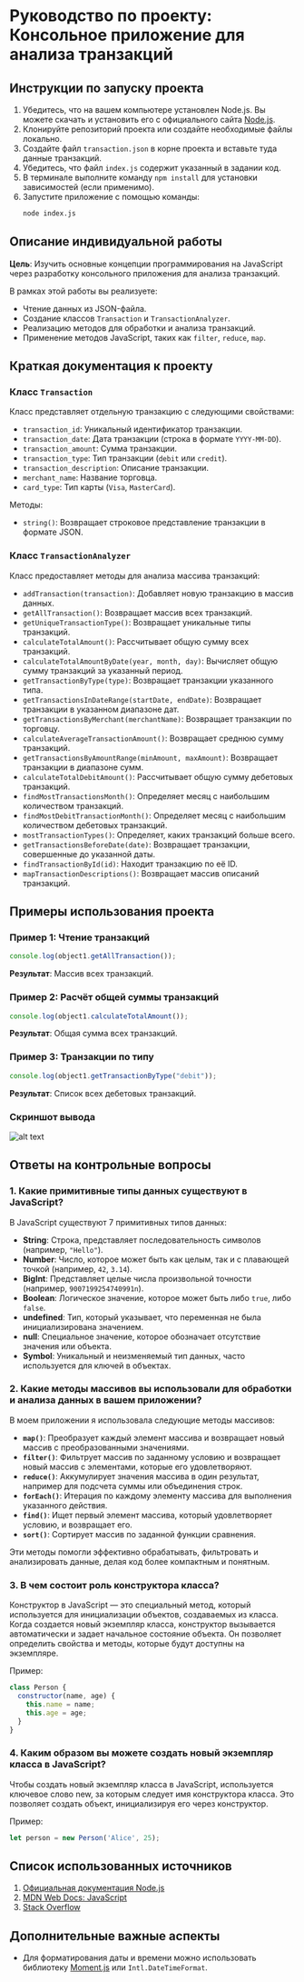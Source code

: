 # Руководство по проекту: Консольное приложение для анализа транзакций

## Инструкции по запуску проекта
1. Убедитесь, что на вашем компьютере установлен Node.js. Вы можете скачать и установить его с официального сайта [Node.js](https://nodejs.org/).
2. Клонируйте репозиторий проекта или создайте необходимые файлы локально.
3. Создайте файл `transaction.json` в корне проекта и вставьте туда данные транзакций.
4. Убедитесь, что файл `index.js` содержит указанный в задании код.
5. В терминале выполните команду `npm install` для установки зависимостей (если применимо).
6. Запустите приложение с помощью команды:
   ```bash
   node index.js
   ```

## Описание индивидуальной работы
**Цель**: Изучить основные концепции программирования на JavaScript через разработку консольного приложения для анализа транзакций.

В рамках этой работы вы реализуете:
- Чтение данных из JSON-файла.
- Создание классов `Transaction` и `TransactionAnalyzer`.
- Реализацию методов для обработки и анализа транзакций.
- Применение методов JavaScript, таких как `filter`, `reduce`, `map`.

## Краткая документация к проекту

### Класс `Transaction`
Класс представляет отдельную транзакцию с следующими свойствами:
- `transaction_id`: Уникальный идентификатор транзакции.
- `transaction_date`: Дата транзакции (строка в формате `YYYY-MM-DD`).
- `transaction_amount`: Сумма транзакции.
- `transaction_type`: Тип транзакции (`debit` или `credit`).
- `transaction_description`: Описание транзакции.
- `merchant_name`: Название торговца.
- `card_type`: Тип карты (`Visa`, `MasterCard`).

Методы:
- `string()`: Возвращает строковое представление транзакции в формате JSON.

### Класс `TransactionAnalyzer`
Класс предоставляет методы для анализа массива транзакций:
- `addTransaction(transaction)`: Добавляет новую транзакцию в массив данных.
- `getAllTransaction()`: Возвращает массив всех транзакций.
- `getUniqueTransactionType()`: Возвращает уникальные типы транзакций.
- `calculateTotalAmount()`: Рассчитывает общую сумму всех транзакций.
- `calculateTotalAmountByDate(year, month, day)`: Вычисляет общую сумму транзакций за указанный период.
- `getTransactionByType(type)`: Возвращает транзакции указанного типа.
- `getTransactionsInDateRange(startDate, endDate)`: Возвращает транзакции в указанном диапазоне дат.
- `getTransactionsByMerchant(merchantName)`: Возвращает транзакции по торговцу.
- `calculateAverageTransactionAmount()`: Возвращает среднюю сумму транзакций.
- `getTransactionsByAmountRange(minAmount, maxAmount)`: Возвращает транзакции в диапазоне сумм.
- `calculateTotalDebitAmount()`: Рассчитывает общую сумму дебетовых транзакций.
- `findMostTransactionsMonth()`: Определяет месяц с наибольшим количеством транзакций.
- `findMostDebitTransactionMonth()`: Определяет месяц с наибольшим количеством дебетовых транзакций.
- `mostTransactionTypes()`: Определяет, каких транзакций больше всего.
- `getTransactionsBeforeDate(date)`: Возвращает транзакции, совершенные до указанной даты.
- `findTransactionById(id)`: Находит транзакцию по её ID.
- `mapTransactionDescriptions()`: Возвращает массив описаний транзакций.

## Примеры использования проекта

### Пример 1: Чтение транзакций
```javascript
console.log(object1.getAllTransaction());
```
**Результат**: Массив всех транзакций.

### Пример 2: Расчёт общей суммы транзакций
```javascript
console.log(object1.calculateTotalAmount());
```
**Результат**: Общая сумма всех транзакций.

### Пример 3: Транзакции по типу
```javascript
console.log(object1.getTransactionByType("debit"));
```
**Результат**: Список всех дебетовых транзакций.

### Скриншот вывода
![alt text](image.png)
## Ответы на контрольные вопросы

### 1. Какие примитивные типы данных существуют в JavaScript?

В JavaScript существуют 7 примитивных типов данных:

- **String**: Строка, представляет последовательность символов (например, `"Hello"`).
- **Number**: Число, которое может быть как целым, так и с плавающей точкой (например, `42`, `3.14`).
- **BigInt**: Представляет целые числа произвольной точности (например, `9007199254740991n`).
- **Boolean**: Логическое значение, которое может быть либо `true`, либо `false`.
- **undefined**: Тип, который указывает, что переменная не была инициализирована значением.
- **null**: Специальное значение, которое обозначает отсутствие значения или объекта.
- **Symbol**: Уникальный и неизменяемый тип данных, часто используется для ключей в объектах.

### 2. Какие методы массивов вы использовали для обработки и анализа данных в вашем приложении?

В моем приложении я использовала следующие методы массивов:

- **`map()`**: Преобразует каждый элемент массива и возвращает новый массив с преобразованными значениями.
- **`filter()`**: Фильтрует массив по заданному условию и возвращает новый массив с элементами, которые его удовлетворяют.
- **`reduce()`**: Аккумулирует значения массива в один результат, например для подсчета суммы или объединения строк.
- **`forEach()`**: Итерация по каждому элементу массива для выполнения указанного действия.
- **`find()`**: Ищет первый элемент массива, который удовлетворяет условию, и возвращает его.
- **`sort()`**: Сортирует массив по заданной функции сравнения.

Эти методы помогли эффективно обрабатывать, фильтровать и анализировать данные, делая код более компактным и понятным.

### 3. В чем состоит роль конструктора класса?

Конструктор в JavaScript — это специальный метод, который используется для инициализации объектов, создаваемых из класса. Когда создается новый экземпляр класса, конструктор вызывается автоматически и задает начальное состояние объекта. Он позволяет определить свойства и методы, которые будут доступны на экземпляре.

Пример:

```javascript
class Person {
  constructor(name, age) {
    this.name = name;
    this.age = age;
  }
}

```

### 4. Каким образом вы можете создать новый экземпляр класса в JavaScript?
Чтобы создать новый экземпляр класса в JavaScript, используется ключевое слово new, за которым следует имя конструктора класса. Это позволяет создать объект, инициализируя его через конструктор.

Пример:
```javascript
let person = new Person('Alice', 25);

```

## Список использованных источников
1. [Официальная документация Node.js](https://nodejs.org/)
2. [MDN Web Docs: JavaScript](https://developer.mozilla.org/ru/docs/Web/JavaScript)
3. [Stack Overflow](https://stackoverflow.com/)

## Дополнительные важные аспекты
- Для форматирования даты и времени можно использовать библиотеку [Moment.js](https://momentjs.com/) или `Intl.DateTimeFormat`.

